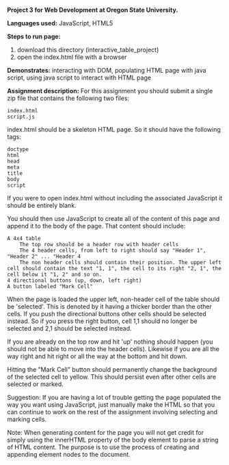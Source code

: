 **Project 3 for Web Development at Oregon State University.**

**Languages used:** JavaScript, HTML5

**Steps to run page:**
1) download this directory (interactive_table_project)                                                 
2) open the index.html file with a browser

**Demonstrates:** interacting with DOM, populating HTML page with java script, using java script to interact with HTML page

**Assignment description:** For this assignment you should submit a single zip file that contains the following two files:

    index.html
    script.js

index.html should be a skeleton HTML page. So it should have the following tags:

    doctype
    html
    head
    meta
    title
    body
    script

If you were to open index.html without including the associated JavaScript it should be entirely blank.

You should then use JavaScript to create all of the content of this page and append it to the body of the page. That content should include:

    A 4x4 table
        The top row should be a header row with header cells
        The 4 header cells, from left to right should say "Header 1", "Header 2" ... "Header 4
        The non header cells should contain their position. The upper left cell should contain the text "1, 1", the cell to its right "2, 1", the cell below it "1, 2" and so on.
    4 directional buttons (up, down, left right)
    A button labeled "Mark Cell"

When the page is loaded the upper left, non-header cell of the table should be 'selected'. This is denoted by it having a thicker border than the other cells. If you push the directional buttons other cells should be selected instead. So if you press the right button, cell 1,1 should no longer be selected and 2,1 should be selected instead.

If you are already on the top row and hit 'up' nothing should happen (you should not be able to move into the header cells). Likewise if you are all the way right and hit right or all the way at the bottom and hit down.

Hitting the "Mark Cell" button should permanently change the background of the selected cell to yellow. This should persist even after other cells are selected or marked.

Suggestion: If you are having a lot of trouble getting the page populated the way you want using JavaScript, just manually make the HTML so that you can continue to work on the rest of the assignment involving selecting and marking cells.

Note: When generating content for the page you will not get credit for simply using the innerHTML property of the body element to parse a string of HTML content. The purpose is to use the process of creating and appending element nodes to the document.
